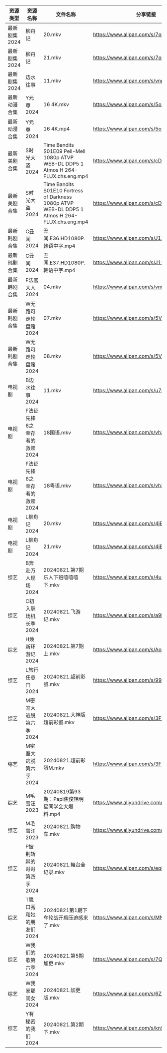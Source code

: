 | 资源类型     | 资源名称              | 文件名称                                                                                           | 分享链接                                      | 更新时间                |
| -------- | ----------------- | ---------------------------------------------------------------------------------------------- | ----------------------------------------- | ------------------- |
| 最新剧集2024 | 柳舟记               | 20.mkv                                                                                         | https://www.alipan.com/s/7qsgfZ5HgH6      | 2024-08-21 19:09:03 |
| 最新剧集2024 | 柳舟记               | 21.mkv                                                                                         | https://www.alipan.com/s/7qsgfZ5HgH6      | 2024-08-21 19:09:02 |
| 最新剧集2024 | 边水往事              | 11.mkv                                                                                         | https://www.alipan.com/s/vnpRghxMzuW      | 2024-08-21 14:09:03 |
| 最新动漫合集   | Y元尊2024           | 16 4K.mkv                                                                                      | https://www.alipan.com/s/5ouJcZv7rUn      | 2024-08-21 19:08:48 |
| 最新动漫合集   | Y元尊2024           | 16 4K.mp4                                                                                      | https://www.alipan.com/s/5ouJcZv7rUn      | 2024-08-21 19:08:48 |
| 最新美剧合集   | S时光大盗2024         | Time Bandits S01E09 Pell-Mell 1080p ATVP WEB-DL DDP5 1 Atmos H 264-FLUX.chs.eng.mp4            | https://www.alipan.com/s/cDPPqWs3Yia      | 2024-08-21 12:06:17 |
| 最新美剧合集   | S时光大盗2024         | Time Bandits S01E10 Fortress of Darkness 1080p ATVP WEB-DL DDP5 1 Atmos H 264-FLUX.chs.eng.mp4 | https://www.alipan.com/s/cDPPqWs3Yia      | 2024-08-21 12:06:17 |
| 最新韩剧合集   | C丑闻2024           | 丑闻.E36.HD1080P.韩语中字.mp4                                                                        | https://www.alipan.com/s/J114XwZcFVg      | 2024-08-21 20:08:37 |
| 最新韩剧合集   | C丑闻2024           | 丑闻.E37.HD1080P.韩语中字.mp4                                                                        | https://www.alipan.com/s/J114XwZcFVg      | 2024-08-21 20:08:36 |
| 最新韩剧合集   | F法官大人2024         | 04.mkv                                                                                         | https://www.alipan.com/s/vmXEwsv83mq      | 2024-08-21 00:05:29 |
| 最新韩剧合集   | W无路可走轮盘赌2024      | 07.mkv                                                                                         | https://www.alipan.com/s/5V2TVLrVuz4      | 2024-08-21 16:06:32 |
| 最新韩剧合集   | W无路可走轮盘赌2024      | 08.mkv                                                                                         | https://www.alipan.com/s/5V2TVLrVuz4      | 2024-08-21 16:06:32 |
| 电视剧      | B边水往事2024         | 11.mkv                                                                                         | https://www.alipan.com/s/u7mCpvPXUu1      | 2024-08-21 14:05:17 |
| 电视剧      | F法证先锋6之幸存者的救赎2024 | 18国语.mkv                                                                                       | https://www.alipan.com/s/vh3hrfiNLUZ      | 2024-08-21 14:05:28 |
| 电视剧      | F法证先锋6之幸存者的救赎2024 | 18粤语.mkv                                                                                       | https://www.alipan.com/s/vh3hrfiNLUZ      | 2024-08-21 14:05:28 |
| 电视剧      | L柳舟记2024          | 20.mkv                                                                                         | https://www.alipan.com/s/4jEpLMVV1fz      | 2024-08-21 19:05:47 |
| 电视剧      | L柳舟记2024          | 21.mkv                                                                                         | https://www.alipan.com/s/4jEpLMVV1fz      | 2024-08-21 19:05:47 |
| 综艺       | B奔赴万人现场2024       | 20240821.第7期乐人下班嘻嘻嘻下.mkv                                                                       | https://www.alipan.com/s/4u7m3VMcqux      | 2024-08-21 14:06:44 |
| 综艺       | C初入职场机长季2024      | 20240821.飞游记.mkv                                                                               | https://www.alipan.com/s/a9hmC3o2B18      | 2024-08-21 14:06:47 |
| 综艺       | H焕新环游记2024        | 20240821.第7期上.mkv                                                                              | https://www.alipan.com/s/Aozy9GBZZwu      | 2024-08-21 14:07:00 |
| 综艺       | L旅行任意门2024        | 20240821.超前彩蛋.mkv                                                                              | https://www.alipan.com/s/99hnQkWKkeJ      | 2024-08-21 14:07:13 |
| 综艺       | M密室大逃脱第六季2024     | 20240821.大神版超前彩蛋.mkv                                                                           | https://www.alipan.com/s/3F599jmMJTn      | 2024-08-21 19:07:18 |
| 综艺       | M密室大逃脱第六季2024     | 20240821.超前彩蛋M.mkv                                                                             | https://www.alipan.com/s/3F599jmMJTn      | 2024-08-21 14:07:16 |
| 综艺       | M毛雪汪2023          | 20240819第93期：Papi焦俊艳明星同学会大爆料.mp4                                                               | https://www.aliyundrive.com/s/asPqfgPRqAg | 2024-08-21 14:07:22 |
| 综艺       | M毛雪汪2023          | 20240821.购物车.mkv                                                                               | https://www.aliyundrive.com/s/asPqfgPRqAg | 2024-08-21 14:07:21 |
| 综艺       | P披荆斩棘的哥哥第四季2024   | 20240821.舞台全记录.mkv                                                                             | https://www.alipan.com/s/eqFuxgGAPnZ      | 2024-08-21 14:07:32 |
| 综艺       | T脱口秀和她的朋友们2024    | 20240821第1期下车轮战开启压迫感来了.mkv                                                                     | https://www.alipan.com/s/MNa2s9FkJzL      | 2024-08-21 20:08:07 |
| 综艺       | W我们的歌第六季2024      | 20240821.第5期加更.mkv                                                                             | https://www.alipan.com/s/7QHb1Czg7nU      | 2024-08-21 14:08:00 |
| 综艺       | W我家那闺女2024        | 20240821.加更版.mkv                                                                               | https://www.alipan.com/s/6Zh3yAep1kC      | 2024-08-21 14:08:03 |
| 综艺       | Y有秘密的我们2024       | 20240821.第2期下.mkv                                                                              | https://www.alipan.com/s/knSE43DBBa6      | 2024-08-21 14:08:13 |
